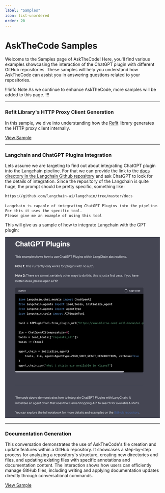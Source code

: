 ```yaml
---
label: "Samples"
icon: list-unordered
order: 20
---
```


# AskTheCode Samples

Welcome to the Samples page of AskTheCode! Here, you'll find various examples showcasing the interaction of the ChatGPT plugin with different GitHub repositories. These samples will help you understand how AskTheCode can assist you in answering questions related to your repositories.

!!!info Note
As we continue to enhance AskTheCode, more samples will be added to this page.
!!!

---

### Refit Library's HTTP Proxy Client Generation

In this sample, we dive into understanding how the [Refit](https://github.com/reactiveui/refit/) library generates the HTTP proxy client internally. 

[View Sample](https://chat.openai.com/share/9cb9ff0a-078f-4011-9c15-d4d21f6e5c0e)

---

### Langchain and ChatGPT Plugins Integration

Lets assume we are targeting to find out about integrating ChatGPT plugin into the Langchain pipeline. For that we can provide the link to the [docs directory in the Langchain Github repository](https://github.com/langchain-ai/langchain/tree/master/docs) and ask ChatGPT to look for the details of integration. Since the repository of the Langchain is quite huge, the prompt should be pretty specific, something like:

```Prompt
https://github.com/langchain-ai/langchain/tree/master/docs

Langchain is capable of integrating ChatGPT Plugins into the pipeline. For this it uses the specific tool.
Please give me an example of using this tool
```

This will give us a sample of how to integrate Langchain with the GPT plugin:

![](/resources/usage/search/langchain-sample-no-search.png)

---

### Documentation Generation

This conversation demonstrates the use of AskTheCode's file creation and update features within a GitHub repository. It showcases a step-by-step process for analyzing a repository's structure, creating new directories and files, and updating existing files with specific annotations and documentation content. The interaction shows how users can efficiently manage GitHub files, including writing and applying documentation updates directly through conversational commands.

[View Sample](https://chat.openai.com/share/8f02d663-4d3d-4ac4-8319-2316974e1e1b)